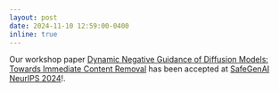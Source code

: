 ```yaml
---
layout: post
date: 2024-11-10 12:59:00-0400
inline: true
---
```


Our workshop paper <a href="https://openreview.net/forum?id=A2UpLzwDz5">Dynamic Negative Guidance of Diffusion Models: Towards Immediate Content Removal</a> has been accepted at <a href="https://safegenaiworkshop.github.io/">SafeGenAI NeurIPS 2024</a>!.
